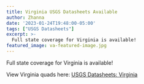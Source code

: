 ```yaml
---
title: Virginia USGS Datasheets Available
author: Zhanna
date: '2023-01-24T19:48:00-05:00'
tags: ["USGS Datasheets"]
excerpt: >-
  Full state coverage for Virginia is available!
featured_image: va-featured-image.jpg
---
```


Full state coverage for Virginia is available!

View Virginia quads here: [USGS Datasheets: Virginia](/usgs-datasheets/virginia/)